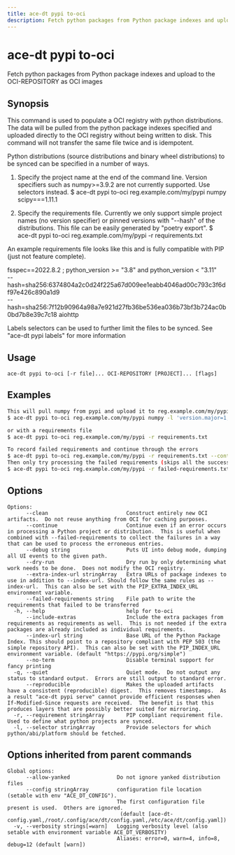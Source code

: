 ```yaml
---
title: ace-dt pypi to-oci
description: Fetch python packages from Python package indexes and upload to the OCI-REPOSITORY as OCI images
---
```


<!--
This documentation is auto generated by a script.
Please do not edit this file directly.
-->

<!-- markdownlint-disable-next-line single-title -->
# ace-dt pypi to-oci

Fetch python packages from Python package indexes and upload to the OCI-REPOSITORY as OCI images

## Synopsis

This command is used to populate a OCI registry with python distributions.  The data will be pulled from the python package indexes specified and uploaded directly to the OCI registry without being written to disk.  This command will not transfer the same file twice and is idempotent.
		
Python distributions (source distributions and binary wheel distributions) to be synced can be specified in a number of ways.
1. Specify the project name at the end of the command line.  Version specifiers such as numpy>=3.9.2 are not currently supported.  Use selectors instead.
	$ ace-dt pypi to-oci reg.example.com/my/pypi numpy scipy===1.11.1

2. Specify the requirements file.  Currently we only support simple project names (no version specifier) or pinned versions with "--hash" of the distributions.  This file can be easily generated by "poetry export".
	$ ace-dt pypi to-oci reg.example.com/my/pypi -r requirements.txt

An example requirements file looks like this and is fully compatible with PIP (just not feature complete).

fsspec==2022.8.2 ; python_version >= "3.8" and python_version < "3.11" \
	--hash=sha256:6374804a2c0d24f225a67d009ee1eabb4046ad00c793c3f6df97e426c890a1d9 \
	--hash=sha256:7f12b90964a98a7e921d27fb36be536ea036b73bf3b724ac0b0bd7b8e39c7c18
aiohttp

Labels selectors can be used to further limit the files to be synced.  See "ace-dt pypi labels" for more information

## Usage

```plaintext
ace-dt pypi to-oci [-r file]... OCI-REPOSITORY [PROJECT]... [flags]
```

## Examples

```sh
This will pull numpy from pypi and upload it to reg.example.com/my/pypi
$ ace-dt pypi to-oci reg.example.com/my/pypi numpy -l 'version.major=1,version.minor=25,version.patch=0,python=pp39'

or with a requirements file
$ ace-dt pypi to-oci reg.example.com/my/pypi -r requirements.txt

To record failed requirements and continue through the errors
$ ace-dt pypi to-oci reg.example.com/my/pypi -r requirements.txt --continue --failed-requirements failed-requirements.txt
Then only try processing the failed requirements (skips all the successful entries in requirements.txt)
$ ace-dt pypi to-oci reg.example.com/my/pypi -r failed-requirements.txt

```

## Options

```plaintext
Options:
      --clean                         Construct entirely new OCI artifacts.  Do not reuse anything from OCI for caching purposes.
      --continue                      Continue even if an error occurs in processing a Python project or distribution.  This is useful when combined with --failed-requirements to collect the failures in a way that can be used to process the erroneous entries.
      --debug string                  Puts UI into debug mode, dumping all UI events to the given path.
      --dry-run                       Dry run by only determining what work needs to be done.  Does not modify the OCI registry.
      --extra-index-url stringArray   Extra URLs of package indexes to use in addition to --index-url. Should follow the same rules as --index-url.  This can also be set with the PIP_EXTRA_INDEX_URL environment variable.
      --failed-requirements string    File path to write the requirements that failed to be transferred
  -h, --help                          help for to-oci
      --include-extras                Include the extra packages from requirements as requirements as well.  This is not needed if the extra packages are already included as individual requirements.
      --index-url string              Base URL of the Python Package Index. This should point to a repository compliant with PEP 503 (the simple repository API).  This can also be set with the PIP_INDEX_URL environment variable. (default "https://pypi.org/simple")
      --no-term                       Disable terminal support for fancy printing
  -q, --quiet                         Quiet mode.  Do not output any status to standard output.  Errors are still output to standard error.
      --reproducible                  Makes the uploaded artifacts have a consistent (reproducible) digest.  This removes timestamps.  As a result "ace-dt pypi serve" cannot provide efficient responses when If-Modified-Since requests are received.  The benefit is that this produces layers that are possibly better suited for mirroring.
  -r, --requirement stringArray       PIP compliant requirement file.  Used to define what python projects are synced.
  -l, --selector stringArray          Provide selectors for which python/abi/platform should be fetched.
```

## Options inherited from parent commands

```plaintext
Global options:
      --allow-yanked               Do not ignore yanked distribution files
      --config stringArray         configuration file location (setable with env "ACE_DT_CONFIG").
                                   The first configuration file present is used.  Others are ignored.
                                    (default [ace-dt-config.yaml,/root/.config/ace/dt/config.yaml,/etc/ace/dt/config.yaml])
  -v, --verbosity strings[=warn]   Logging verbosity level (also setable with environment variable ACE_DT_VERBOSITY)
                                   Aliases: error=0, warn=4, info=8, debug=12 (default [warn])
```
